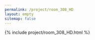```yaml
---
permalink: /project/room_308_HD
layout: empty
sitemap: false
---
```

{% include project/room_308_HD.html %}